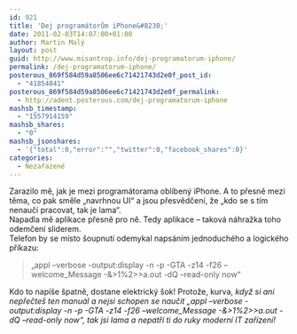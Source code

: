 ```yaml
---
id: 921
title: 'Dej programátorům iPhone&#8230;'
date: 2011-02-03T14:07:00+01:00
author: Martin Malý
layout: post
guid: http://www.misantrop.info/dej-programatorum-iphone/
permalink: /dej-programatorum-iphone/
posterous_869f584d59a8506ee6c71421743d2e0f_post_id:
  - "41854841"
posterous_869f584d59a8506ee6c71421743d2e0f_permalink:
  - http://adent.posterous.com/dej-programatorum-iphone
mashsb_timestamp:
  - "1557914159"
mashsb_shares:
  - "0"
mashsb_jsonshares:
  - '{"total":0,"error":"","twitter":0,"facebook_shares":0}'
categories:
  - Nezařazené
---
```

<div class="msg 1st">
  Zarazilo mě, jak je mezi program&aacute;torama obl&iacute;ben&yacute; iPhone. A to přesně mezi těma, co pak směle &#8222;navrhnou UI&#8220; a jsou přesvědčen&iacute;, že &#8222;kdo se s t&iacute;m nenauč&iacute; pracovat, tak je lama&#8220;.<span class="salutation">&nbsp;</span>
</div>

<div class="msg Nth">
  Napadla mě aplikace přesně pro ně. Tedy aplikace &#8211; takov&aacute; n&aacute;hražka toho odemčen&iacute; sliderem.
</div>

<div class="msg Nth">
  Telefon by se m&iacute;sto &scaron;oupnut&iacute; odemykal naps&aacute;n&iacute;m jednoduch&eacute;ho a logick&eacute;ho př&iacute;kazu:
</div>

> <div class="msg Nth">
>   &#8222;appl &#8211;verbose -output:display -n -p -GTA -z14 -f26 &#8211;welcome_Message -&>1%2>>a.out -dQ &#8211;read-only now&#8220;
> </div>

<div class="msg Nth">
  Kdo to nap&iacute;&scaron;e &scaron;patně, dostane elektrick&yacute; &scaron;ok! Protože, kurva, <em>když si ani nepřečte&scaron; ten manu&aacute;l a nejsi schopen se naučit &#8222;appl &#8211;verbose -output:display -n -p -GTA -z14 -f26 &#8211;welcome_Message -&>1%2>>a.out -dQ &#8211;read-only now&#8220;, tak jsi lama a nepatř&iacute; ti do ruky modern&iacute; IT zař&iacute;zen&iacute;!</em>
</div>